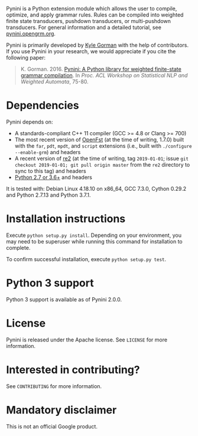 Pynini is a Python extension module which allows the user to compile,
optimize, and apply grammar rules. Rules can be compiled into weighted
finite state transducers, pushdown transducers, or multi-pushdown
transducers. For general information and a detailed tutorial, see
[pynini.opengrm.org](http://pynini.opengrm.org).

Pynini is primarily developed by [Kyle Gorman](mailto:kbg@google.com)
with the help of contributors. If you use Pynini in your research, we
would appreciate if you cite the following paper:

> K. Gorman. 2016. [Pynini: A Python library for weighted finite-state
> grammar
> compilation](http://openfst.cs.nyu.edu/twiki/pub/GRM/Pynini/pynini-paper.pdf).
> In *Proc. ACL Workshop on Statistical NLP and Weighted Automata*,
> 75-80.

Dependencies
============

Pynini depends on:

-   A standards-compliant C++ 11 compiler (GCC &gt;= 4.8 or Clang &gt;= 700)
-   The most recent version of [OpenFst](http://openfst.org) (at the time of
    writing, 1.7.0) built with the `far`, `pdt`, `mpdt`, and `script` extensions
    (i.e., built with `./configure --enable-grm`) and headers
-   A recent version of [re2](http://github.com/google/re2) (at the time of
    writing, tag `2019-01-01`; issue `git checkout 2019-01-01; git pull origin
    master` from the `re2` directory to sync to this tag) and headers
-   [Python 2.7 or 3.6+](https://www.python.org) and headers

It is tested with: Debian Linux 4.18.10 on x86\_64, GCC 7.3.0, Cython 0.29.2 and
Python 2.7.13 and Python 3.7.1.

Installation instructions
=========================

Execute `python setup.py install`. Depending on your environment, you
may need to be superuser while running this command for installation to
complete.

To confirm successful installation, execute `python setup.py test`.

Python 3 support
================

Python 3 support is available as of Pynini 2.0.0.

License
=======

Pynini is released under the Apache license. See `LICENSE` for more
information.

Interested in contributing?
===========================

See `CONTRIBUTING` for more information.

Mandatory disclaimer
====================

This is not an official Google product.
